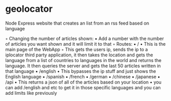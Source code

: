 # geolocator
Node Express website that creates an list from an rss feed based on language

◦ Changing the number of articles shown:
    ▪ Add a number with the number of articles you want shown and it will limit it to that
◦ Routes:
    ▪ /
        • This is the main page of the WebApp
            ◦ This gets the users ip, sends the ip to a iplocator third party application, it then takes the location and gets the language from a list of countries to languages in the world and returns the language. It then queries the server and gets the last 50 articles written in that language
    ▪ /english
        • This bypasses the ip stuff and just shows the English language
    ▪ /spanish
    ▪ /french
    ▪ /german
    ▪ /chinese
    ▪ /japanese
    ▪ /api
        • This returns a json of all of the articles based on your location
        • you can add /english and etc to get it in those specific languages and you can add limits like previously
